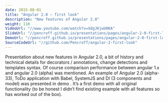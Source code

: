 ```yaml
---
date: 2015-08-01
title: "Angular 2.0 — first look"
description: "New features of Angular 2.0"
weight: 110
VideoUrl: "//www.youtube.com/watch?v=XdgJKjwU0KA"
SlideUrl: "//pencroff.github.io/presentations/pages/angular-2-0-first-look/"
DemoUrl: "//pencroff.github.io/presentations/pages/angular-2-0-first-look/example/"
SourceCodeUrl: "//github.com/Pencroff/angular-2-first-look"
---
```


Presentation about new features in Angular 2.0, a bit of history and technical details for decorators / annotations, change detections and templates syntax. Of course comparison performance between angular 1.x and angular 2.0 (alpha) was mentioned. An example of Angular 2.0 (alpha-33), ToDo application with Babel, SystemJS and DI (3 components and model) was presented in demo . It’s a first demo with all original functionality (to be honest I didn’t find existing example with all features so has worked out of the box).
